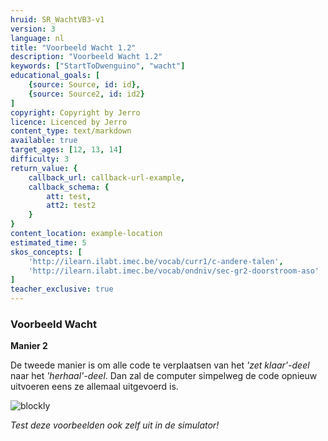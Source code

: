 ```yaml
---
hruid: SR_WachtVB3-v1
version: 3
language: nl
title: "Voorbeeld Wacht 1.2"
description: "Voorbeeld Wacht 1.2"
keywords: ["StartToDwenguino", "wacht"]
educational_goals: [
    {source: Source, id: id}, 
    {source: Source2, id: id2}
]
copyright: Copyright by Jerro
licence: Licenced by Jerro
content_type: text/markdown
available: true
target_ages: [12, 13, 14]
difficulty: 3
return_value: {
    callback_url: callback-url-example,
    callback_schema: {
        att: test,
        att2: test2
    }
}
content_location: example-location
estimated_time: 5
skos_concepts: [
    'http://ilearn.ilabt.imec.be/vocab/curr1/c-andere-talen', 
    'http://ilearn.ilabt.imec.be/vocab/ondniv/sec-gr2-doorstroom-aso'
]
teacher_exclusive: true
---
```


### Voorbeeld Wacht

**Manier 2**

De tweede manier is om alle code te verplaatsen van het *'zet klaar'-deel* naar het *'herhaal'-deel*. Dan zal de computer simpelweg de code opnieuw uitvoeren eens ze allemaal uitgevoerd is.

![blockly](@learning-object/SRM_Wacht3-v1/nl/3)

*Test deze voorbeelden ook zelf uit in de simulator!*
